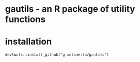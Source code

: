# gautils - an R package of utility functions

# installation

```
devtools::install_github("g-antonello/gautils")
```
